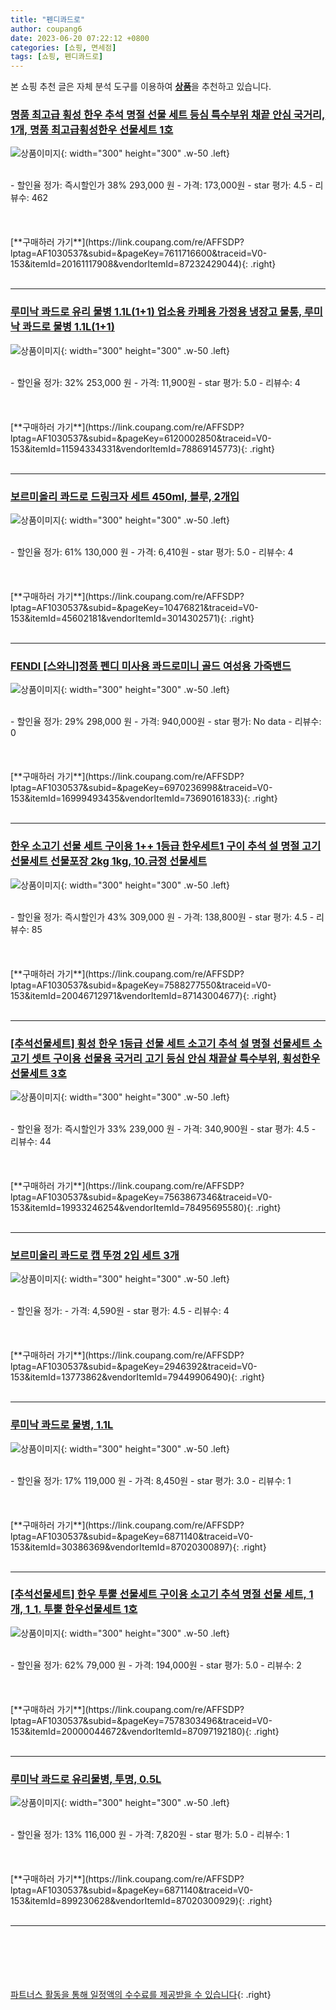 ```yaml
---
title: "펜디콰드로"
author: coupang6
date: 2023-06-20 07:22:12 +0800
categories: [쇼핑, 면세점]
tags: [쇼핑, 펜디콰드로]
---
```


본 쇼핑 추천 글은 자체 분석 도구를 이용하여 [**상품**](https://link.coupang.com/a/bao1ui)을 추천하고 있습니다.

### [명품 최고급 횡성 한우 추석 명절 선물 세트 등심 특수부위 채끝 안심 국거리, 1개, 명품 최고급횡성한우 선물세트 1호](https://link.coupang.com/re/AFFSDP?lptag=AF1030537&subid=&pageKey=7611716600&traceid=V0-153&itemId=20161117908&vendorItemId=87232429044)

![상품이미지](https://thumbnail10.coupangcdn.com/thumbnails/remote/230x230ex/image/vendor_inventory/8bda/a4115314f7a532ee8efe8e3917b848f250a043bbe84f7278d5e122be3a94.jpg){: width="300" height="300" .w-50 .left}


<br>
- 할인율 정가: 즉시할인가 38%  293,000   원
- 가격: 173,000원
- star 평가: 4.5
- 리뷰수: 462
<br>
<br>
<br>
<br>
[**구매하러 가기**](https://link.coupang.com/re/AFFSDP?lptag=AF1030537&subid=&pageKey=7611716600&traceid=V0-153&itemId=20161117908&vendorItemId=87232429044){: .right}
<br>
<br>

---

### [루미낙 콰드로 유리 물병 1.1L(1+1) 업소용 카페용 가정용 냉장고 물통, 루미낙 콰드로 물병 1.1L(1+1)](https://link.coupang.com/re/AFFSDP?lptag=AF1030537&subid=&pageKey=6120002850&traceid=V0-153&itemId=11594334331&vendorItemId=78869145773)

![상품이미지](https://thumbnail6.coupangcdn.com/thumbnails/remote/230x230ex/image/vendor_inventory/ca96/e95055f395a3a259e302e458c3be3ced35a16d0c013a37f3f71b84b3bb6a.jpg){: width="300" height="300" .w-50 .left}


<br>
- 할인율 정가: 32%  253,000   원
- 가격: 11,900원
- star 평가: 5.0
- 리뷰수: 4
<br>
<br>
<br>
<br>
[**구매하러 가기**](https://link.coupang.com/re/AFFSDP?lptag=AF1030537&subid=&pageKey=6120002850&traceid=V0-153&itemId=11594334331&vendorItemId=78869145773){: .right}
<br>
<br>

---

### [보르미올리 콰드로 드링크자 세트 450ml, 블루, 2개입](https://link.coupang.com/re/AFFSDP?lptag=AF1030537&subid=&pageKey=10476821&traceid=V0-153&itemId=45602181&vendorItemId=3014302571)

![상품이미지](https://thumbnail7.coupangcdn.com/thumbnails/remote/230x230ex/image/product/image/vendoritem/2016/05/23/3014302571/1a224cf9-9ad4-44e9-a2fe-d1ae851ce2dd.jpg){: width="300" height="300" .w-50 .left}


<br>
- 할인율 정가: 61%  130,000   원
- 가격: 6,410원
- star 평가: 5.0
- 리뷰수: 4
<br>
<br>
<br>
<br>
[**구매하러 가기**](https://link.coupang.com/re/AFFSDP?lptag=AF1030537&subid=&pageKey=10476821&traceid=V0-153&itemId=45602181&vendorItemId=3014302571){: .right}
<br>
<br>

---

### [FENDl [스와니]정품 펜디 미사용 콰드로미니 골드 여성용 가죽밴드](https://link.coupang.com/re/AFFSDP?lptag=AF1030537&subid=&pageKey=6970236998&traceid=V0-153&itemId=16999493435&vendorItemId=73690161833)

![상품이미지](https://thumbnail9.coupangcdn.com/thumbnails/remote/230x230ex/image/vendor_inventory/516b/6fb61e2ee9e1d0981e6689335f1a8cb0311e47ca139a71b2a3f8d8caa08f.jpg){: width="300" height="300" .w-50 .left}


<br>
- 할인율 정가: 29%  298,000   원
- 가격: 940,000원
- star 평가: No data
- 리뷰수: 0
<br>
<br>
<br>
<br>
[**구매하러 가기**](https://link.coupang.com/re/AFFSDP?lptag=AF1030537&subid=&pageKey=6970236998&traceid=V0-153&itemId=16999493435&vendorItemId=73690161833){: .right}
<br>
<br>

---

### [한우 소고기 선물 세트 구이용 1++ 1등급 한우세트1 구이 추석 설 명절 고기 선물세트 선물포장 2kg 1kg, 10.금정 선물세트](https://link.coupang.com/re/AFFSDP?lptag=AF1030537&subid=&pageKey=7588277550&traceid=V0-153&itemId=20046712971&vendorItemId=87143004677)

![상품이미지](https://thumbnail7.coupangcdn.com/thumbnails/remote/230x230ex/image/vendor_inventory/9df2/a2b57b07202b90a295e0cc477405747ad4862ca64ede50d0623277e3b672.png){: width="300" height="300" .w-50 .left}


<br>
- 할인율 정가: 즉시할인가 43%  309,000   원
- 가격: 138,800원
- star 평가: 4.5
- 리뷰수: 85
<br>
<br>
<br>
<br>
[**구매하러 가기**](https://link.coupang.com/re/AFFSDP?lptag=AF1030537&subid=&pageKey=7588277550&traceid=V0-153&itemId=20046712971&vendorItemId=87143004677){: .right}
<br>
<br>

---

### [[추석선물세트] 횡성 한우 1등급 선물 세트 소고기 추석 설 명절 선물세트 소고기 셋트 구이용 선물용 국거리 고기 등심 안심 채끝살 특수부위, 횡성한우 선물세트 3호](https://link.coupang.com/re/AFFSDP?lptag=AF1030537&subid=&pageKey=7563867346&traceid=V0-153&itemId=19933246254&vendorItemId=78495695580)

![상품이미지](https://thumbnail10.coupangcdn.com/thumbnails/remote/230x230ex/image/vendor_inventory/5a69/8a989f5e48b2ea3ccfebbe6431d9beb9b6ccb6c9cbf767002d2320f8a602.jpg){: width="300" height="300" .w-50 .left}


<br>
- 할인율 정가: 즉시할인가 33%  239,000   원
- 가격: 340,900원
- star 평가: 4.5
- 리뷰수: 44
<br>
<br>
<br>
<br>
[**구매하러 가기**](https://link.coupang.com/re/AFFSDP?lptag=AF1030537&subid=&pageKey=7563867346&traceid=V0-153&itemId=19933246254&vendorItemId=78495695580){: .right}
<br>
<br>

---

### [보르미올리 콰드로 캡 뚜껑 2입 세트 3개](https://link.coupang.com/re/AFFSDP?lptag=AF1030537&subid=&pageKey=2946392&traceid=V0-153&itemId=13773862&vendorItemId=79449906490)

![상품이미지](https://thumbnail10.coupangcdn.com/thumbnails/remote/230x230ex/image/vendor_inventory/2a63/3eb3c630f4cb317e70d39efe02306e13adde79fc71365a6d5fdb7ed3977a.jpg){: width="300" height="300" .w-50 .left}


<br>
- 할인율 정가: 
- 가격: 4,590원
- star 평가: 4.5
- 리뷰수: 4
<br>
<br>
<br>
<br>
[**구매하러 가기**](https://link.coupang.com/re/AFFSDP?lptag=AF1030537&subid=&pageKey=2946392&traceid=V0-153&itemId=13773862&vendorItemId=79449906490){: .right}
<br>
<br>

---

### [루미낙 콰드로 물병, 1.1L](https://link.coupang.com/re/AFFSDP?lptag=AF1030537&subid=&pageKey=6871140&traceid=V0-153&itemId=30386369&vendorItemId=87020300897)

![상품이미지](https://thumbnail9.coupangcdn.com/thumbnails/remote/230x230ex/image/vendor_inventory/1952/c97726c57b4c93584bd1de3d2096610774579d099ebba8fae2bae224eda9.jpg){: width="300" height="300" .w-50 .left}


<br>
- 할인율 정가: 17%  119,000   원
- 가격: 8,450원
- star 평가: 3.0
- 리뷰수: 1
<br>
<br>
<br>
<br>
[**구매하러 가기**](https://link.coupang.com/re/AFFSDP?lptag=AF1030537&subid=&pageKey=6871140&traceid=V0-153&itemId=30386369&vendorItemId=87020300897){: .right}
<br>
<br>

---

### [[추석선물세트] 한우 투뿔 선물세트 구이용 소고기 추석 명절 선물 세트, 1개, 1_1. 투뿔 한우선물세트 1호](https://link.coupang.com/re/AFFSDP?lptag=AF1030537&subid=&pageKey=7578303496&traceid=V0-153&itemId=20000044672&vendorItemId=87097192180)

![상품이미지](https://thumbnail7.coupangcdn.com/thumbnails/remote/230x230ex/image/vendor_inventory/c1fd/f86220c09f9fc890427081d97e573d3640a59ab003e5e6b31b353f8d9e8d.jpg){: width="300" height="300" .w-50 .left}


<br>
- 할인율 정가: 62%  79,000   원
- 가격: 194,000원
- star 평가: 5.0
- 리뷰수: 2
<br>
<br>
<br>
<br>
[**구매하러 가기**](https://link.coupang.com/re/AFFSDP?lptag=AF1030537&subid=&pageKey=7578303496&traceid=V0-153&itemId=20000044672&vendorItemId=87097192180){: .right}
<br>
<br>

---

### [루미낙 콰드로 유리물병, 투명, 0.5L](https://link.coupang.com/re/AFFSDP?lptag=AF1030537&subid=&pageKey=6871140&traceid=V0-153&itemId=899230628&vendorItemId=87020300929)

![상품이미지](https://thumbnail10.coupangcdn.com/thumbnails/remote/230x230ex/image/vendor_inventory/45e1/693ec79435a79987add5f72a96f26a1e84025cbdaeee2451bb38a423c5b6.jpg){: width="300" height="300" .w-50 .left}


<br>
- 할인율 정가: 13%  116,000   원
- 가격: 7,820원
- star 평가: 5.0
- 리뷰수: 1
<br>
<br>
<br>
<br>
[**구매하러 가기**](https://link.coupang.com/re/AFFSDP?lptag=AF1030537&subid=&pageKey=6871140&traceid=V0-153&itemId=899230628&vendorItemId=87020300929){: .right}
<br>
<br>

---
<br><br><br><br><br> [파트너스 활동을 통해 일정액의 수수료를 제공받을 수 있습니다](https://link.coupang.com/a/bao1ui){: .right}